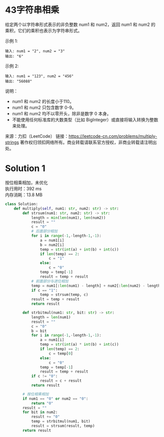 # 43字符串相乘

给定两个以字符串形式表示的非负整数 num1 和 num2，返回 num1 和 num2 的乘积，它们的乘积也表示为字符串形式。

示例 1:
```
输入: num1 = "2", num2 = "3"
输出: "6"
```
示例 2:
```
输入: num1 = "123", num2 = "456"
输出: "56088"
```
说明：
+ num1 和 num2 的长度小于110。
+ num1 和 num2 只包含数字 0-9。
+ num1 和 num2 均不以零开头，除非是数字 0 本身。
+ 不能使用任何标准库的大数类型（比如 BigInteger）或直接将输入转换为整数来处理。

来源：力扣（LeetCode）
链接：https://leetcode-cn.com/problems/multiply-strings
著作权归领扣网络所有。商业转载请联系官方授权，非商业转载请注明出处。

# Solution 1
按位相乘相加，未优化  
执行用时：392 ms  
内存消耗：13.8 MB  
``` python
class Solution:
    def multiply(self, num1: str, num2: str) -> str:
        def strsum(num1: str, num2: str) -> str:
            length = min(len(num1), len(num2))
            result = ""
            c = "0"
            # 后面部分相加
            for i in range(-1,-length-1,-1):
                a = num1[i]
                b = num2[i]
                temp = str(int(a) + int(b) + int(c))
                if len(temp) == 2:
                    c = "1"
                else:
                    c = "0"
                temp = temp[-1]
                result = temp + result
            # 前面部分与进位相加
            temp = num1[:len(num1) - length] + num2[:len(num2) - length]
            if c == "1":
                temp = strsum(temp, c)
            result = temp + result
            return result

        def strbitmul(num1: str, bit: str) -> str:
            length = len(num1)
            result = ""
            c = "0"
            b = bit
            for i in range(-1,-length-1,-1):
                a = num1[i]
                temp = str(int(a) * int(b) + int(c))
                if len(temp) == 2:
                    c = temp[0]
                else:
                    c = "0"
                temp = temp[-1]
                result = temp + result
            if c != "0":
                result = c + result
            return result

        # 按位相乘相加
        if num1 == "0" or num2 == "0":
            return "0"
        result = ""
        for bit in num2:
            result += "0"
            temp = strbitmul(num1, bit)
            result = strsum(result, temp)
        return result
```